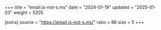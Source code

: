 +++
title = "email.is-not-s.ms"
date = "2024-01-19"
updated = "2025-01-03"
weight = 5205

[extra]
source = "https://email.is-not-s.ms/"
ratio = 86
size = 5
+++
